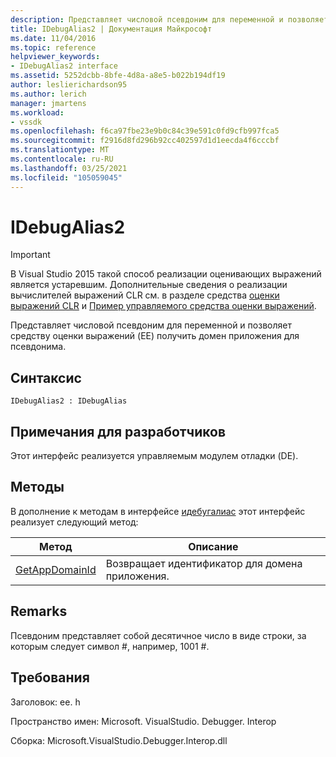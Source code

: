 ```yaml
---
description: Представляет числовой псевдоним для переменной и позволяет средству оценки выражений (EE) получить домен приложения для псевдонима.
title: IDebugAlias2 | Документация Майкрософт
ms.date: 11/04/2016
ms.topic: reference
helpviewer_keywords:
- IDebugAlias2 interface
ms.assetid: 5252dcbb-8bfe-4d8a-a8e5-b022b194df19
author: leslierichardson95
ms.author: lerich
manager: jmartens
ms.workload:
- vssdk
ms.openlocfilehash: f6ca97fbe23e9b0c84c39e591c0fd9cfb997fca5
ms.sourcegitcommit: f2916d8fd296b92cc402597d1d1eecda4f6cccbf
ms.translationtype: MT
ms.contentlocale: ru-RU
ms.lasthandoff: 03/25/2021
ms.locfileid: "105059045"
---
```

# <a name="idebugalias2"></a>IDebugAlias2
> [!IMPORTANT]
> В Visual Studio 2015 такой способ реализации оценивающих выражений является устаревшим. Дополнительные сведения о реализации вычислителей выражений CLR см. в разделе средства [оценки выражений CLR](https://github.com/Microsoft/ConcordExtensibilitySamples/wiki/CLR-Expression-Evaluators) и [Пример управляемого средства оценки выражений](https://github.com/Microsoft/ConcordExtensibilitySamples/wiki/Managed-Expression-Evaluator-Sample).

 Представляет числовой псевдоним для переменной и позволяет средству оценки выражений (EE) получить домен приложения для псевдонима.

## <a name="syntax"></a>Синтаксис

```
IDebugAlias2 : IDebugAlias
```

## <a name="notes-for-implementers"></a>Примечания для разработчиков
 Этот интерфейс реализуется управляемым модулем отладки (DE).

## <a name="methods"></a>Методы
 В дополнение к методам в интерфейсе [идебугалиас](../../../extensibility/debugger/reference/idebugalias.md) этот интерфейс реализует следующий метод:

|Метод|Описание|
|------------|-----------------|
|[GetAppDomainId](../../../extensibility/debugger/reference/idebugalias2-getappdomainid.md)|Возвращает идентификатор для домена приложения.|

## <a name="remarks"></a>Remarks
 Псевдоним представляет собой десятичное число в виде строки, за которым следует символ #, например, 1001 #.

## <a name="requirements"></a>Требования
 Заголовок: ee. h

 Пространство имен: Microsoft. VisualStudio. Debugger. Interop

 Сборка: Microsoft.VisualStudio.Debugger.Interop.dll
